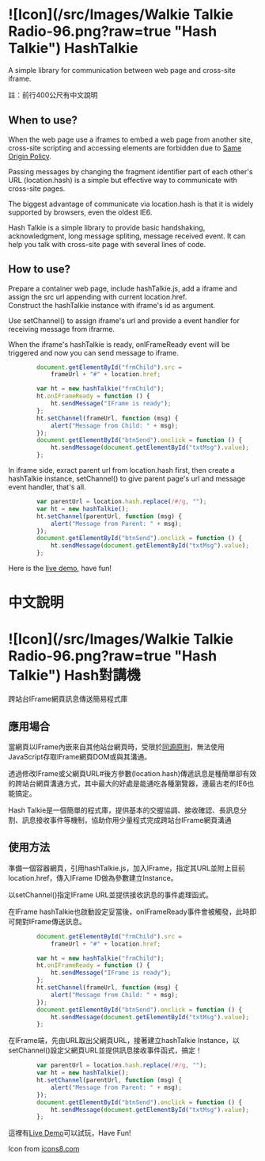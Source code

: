 # ![Icon](/src/Images/Walkie Talkie Radio-96.png?raw=true "Hash Talkie") HashTalkie
A simple library for communication between web page and cross-site iframe.

註：前行400公尺有中文說明

When to use?
-----------

When the web page use a iframes to embed a web page from another site, cross-site scripting and accessing elements are forbidden due to [Same Origin Policy](https://developer.mozilla.org/en-US/docs/Web/Security/Same-origin_policy).

Passing messages by changing the fragment identifier part of each other's URL (location.hash) is a simple but effective way to communicate with cross-site pages.

The biggest advantage of communicate via location.hash is that it is widely supported by browsers, even the oldest IE6. 

Hash Talkie is a simple library to provide basic handshaking, acknowledgment, long message spliting, message received event.  It can help you talk with cross-site page with several lines of code. 

How to use?
-----------

Prepare a container web page, include hashTalkie.js, add a iframe and assign the src url appending with current location.href.  
Construct the hashTalkie instance with iframe's id as argument.  

Use setChannel() to assign iframe's url and provide a event handler for receiving message from ifrarme. 

When the iframe's hashTalkie is ready, onIFrameReady event will be triggered and now you can send message to iframe. 

```JavaScript
        document.getElementById("frmChild").src =
            frameUrl + "#" + location.href;

        var ht = new hashTalkie("frmChild");
        ht.onIFrameReady = function () {
            ht.sendMessage("IFrame is ready");
        };
        ht.setChannel(frameUrl, function (msg) {
            alert("Message from Child: " + msg);
        });
        document.getElementById("btnSend").onclick = function () {
            ht.sendMessage(document.getElementById("txtMsg").value);
        };
```
In iframe side, exract parent url from location.hash first, then create a hashTalkie instance, 
setChannel() to give parent page's url and message event handler, that's all.

````JavaScript
        var parentUrl = location.hash.replace(/#/g, "");
        var ht = new hashTalkie();
        ht.setChannel(parentUrl, function (msg) {
            alert("Message from Parent: " + msg);
        });
        document.getElementById("btnSend").onclick = function () {
            ht.sendMessage(document.getElementById("txtMsg").value);
        };
````

Here is the [live demo](http://htmlpreview.github.io/?https://github.com/darkthread/HashTalkie/master/src/Htmls/parent.html), have fun!

中文說明
=======

# ![Icon](/src/Images/Walkie Talkie Radio-96.png?raw=true "Hash Talkie") Hash對講機
跨站台IFrame網頁訊息傳送簡易程式庫

應用場合
-----------

當網頁以IFrame內嵌來自其他站台網頁時，受限於[同源原則](https://developer.mozilla.org/en-US/docs/Web/Security/Same-origin_policy)，無法使用JavaScript存取IFrame網頁DOM或與其溝通。

透過修改IFrame或父網頁URL#後方參數(location.hash)傳遞訊息是種簡單卻有效的跨站台網頁溝通方式，其中最大的好處是能通吃各種瀏覽器，連最古老的IE6也能搞定。

Hash Talkie是一個簡單的程式庫，提供基本的交握協調、接收確認、長訊息分割、訊息接收事件等機制，協助你用少量程式完成跨站台IFrame網頁溝通

使用方法
-----------

準備一個容器網頁，引用hashTalkie.js，加入IFrame，指定其URL並附上目前location.href，傳入IFrame ID做為參數建立Instance。  

以setChannel()指定IFrame URL並提供接收訊息的事件處理函式。

在IFrame hashTalkie也啟動設定妥當後，onIFrameReady事件會被觸發，此時即可開對IFrame傳送訊息。

```JavaScript
        document.getElementById("frmChild").src =
            frameUrl + "#" + location.href;

        var ht = new hashTalkie("frmChild");
        ht.onIFrameReady = function () {
            ht.sendMessage("IFrame is ready");
        };
        ht.setChannel(frameUrl, function (msg) {
            alert("Message from Child: " + msg);
        });
        document.getElementById("btnSend").onclick = function () {
            ht.sendMessage(document.getElementById("txtMsg").value);
        };
```

在IFrame端，先由URL取出父網頁URL，接著建立hashTalkie Instance，以setChannel()設定父網頁URL並提供訊息接收事件函式，搞定！

````JavaScript
        var parentUrl = location.hash.replace(/#/g, "");
        var ht = new hashTalkie();
        ht.setChannel(parentUrl, function (msg) {
            alert("Message from Parent: " + msg);
        });
        document.getElementById("btnSend").onclick = function () {
            ht.sendMessage(document.getElementById("txtMsg").value);
        };
````

這裡有[Live Demo](http://htmlpreview.github.io/?https://github.com/darkthread/HashTalkie/master/src/Htmls/parent.html)可以試玩，Have Fun!

Icon from [icons8.com](http://icons8.com)
